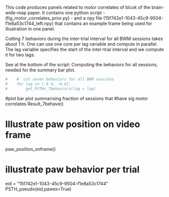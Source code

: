 This code produces panels related to motor correlates of blcok of the brain-wide-map paper. It contains one python script - (fig\_motor\_correlates\_prior.py) - and a npy file (15f742e1-1043-45c9-9504-f1e8a53c1744_left.npy) that contains an example frame being used for illustration in one panel.

Cutting 7 behaviors during the inter-trial interval for all BWM sessions takes about 1 h. One can use one core per lag variable and compute in parallel. The lag variable specifies the start of the inter-trial interval and we compute it for two lags.

See at the bottom of the script:
Computing the behaviors for all sessions, 
needed for the summary bar plot.

```python
#    #  cut seven behaviors for all BWM sessions
#    for lag in [-0.4, -0.6]:
#        get_PSTHs_7behaviors(lag = lag)
```   

#plot bar plot summarising fraction of sessions that 
#have sig motor correlates
Result_7behave()
 
# Illustrate paw position on video frame   
paw_position_onframe()

# illustrate paw behavior per trial 
eid =  "15f742e1-1043-45c9-9504-f1e8a53c1744"
PSTH_pseudo(eid,pawex=True)  
